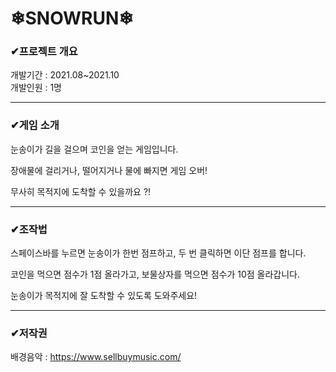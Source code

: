 # ❄SNOWRUN❄
### ✔프로젝트 개요
개발기간 : 2021.08~2021.10  
개발인원 : 1명  

***
### ✔게임 소개 
눈송이가 길을 걸으며 코인을 얻는 게임입니다.   

장애물에 걸리거나, 떨어지거나 물에 빠지면 게임 오버!   

무사히 목적지에 도착할 수 있을까요 ?!  

***
### ✔조작법 
스페이스바를 누르면 눈송이가 한번 점프하고, 두 번 클릭하면 이단 점프를 합니다.   

코인을 먹으면 점수가 1점 올라가고, 보물상자를 먹으면 점수가 10점 올라갑니다.   

눈송이가 목적지에 잘 도착할 수 있도록 도와주세요!

***
### ✔저작권
배경음악 : https://www.sellbuymusic.com/
